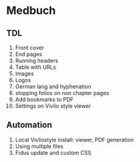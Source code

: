 # Medbuch

## TDL

1. Front cover
2. End pages
3. Running headers
4. Table with URLs
5. Images
6. Logos
7. German lang and hyphenation
8. stopping folios on non chapter pages
9. Add bookmarks to PDF
10. Settings on Vivlio style viewer

## Automation

1. Local Vivliostyle install: viewer, PDF generation
2. Using multiple files
3. Fidus update and custom CSS
